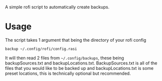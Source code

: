 A simple rofi script to automatically create backups.

# Usage

The script takes 1 argument that being the directory of your rofi config

`backup ~/.config/rofi/config.rasi`

It will then read 2 files from `~/.config/backups`, these being backupSources.txt and backupLocations.txt. BackupSources.txt is all of the files that you would like to be backed up and backupLocations.txt is some preset locations, this is technically optional but recommended.
